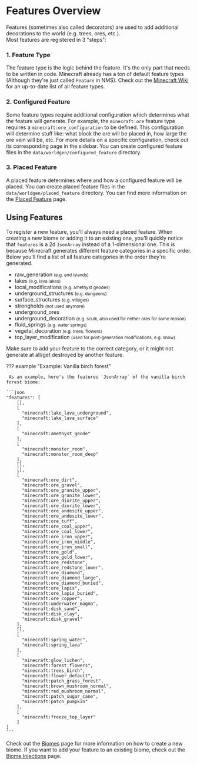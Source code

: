 # Features Overview

Features (sometimes also called decorators) are used to add additional decorations to the world (e.g. trees, ores, etc.).  
Most features are registered in 3 "steps":

### 1. Feature Type

The feature type is the logic behind the feature. It's the only part that needs to be written in code. Minecraft already
has a ton of default feature types (Although they're just called `Feature` in NMS). Check out the [Minecraft Wiki](https://minecraft.fandom.com/wiki/Custom_feature#Feature_Type)
for an up-to-date list of all feature types.

### 2. Configured Feature

Some feature types require additional configuration which determines what the feature will generate. For example, the 
`minecraft:ore` feature type requires a `minecraft:ore_configuration` to be defined. This configuration will determine 
stuff like: what block the ore will be placed in, how large the ore vein will be, etc. For more details on a specific 
configuration, check out its corresponding page in the sidebar. You can create configured feature files in the 
`data/worldgen/configured_feature` directory.

### 3. Placed Feature

A placed feature determines where and how a configured feature will be placed. You can create placed feature files in the
`data/worldgen/placed_feature` directory. You can find more information on the [Placed Feature](placed-feature.md) page.

## Using Features

To register a new feature, you'll always need a placed feature. When creating a new biome or adding it to an existing one,
you'll quickly notice that `features` is a 2d `JsonArray` instead of a 1-dimensional one. This is because Minecraft
generates different feature categories in a specific order. Below you'll find a list of all feature categories in the order
they're generated.

- raw_generation <small> (e.g. end islands) </small>
- lakes <small> (e.g. lava lakes) </small>
- local_modifications <small> (e.g. amethyst geodes) </small>
- underground_structures <small> (e.g. dungeons) </small>
- surface_structures <small> (e.g. villages) </small>
- strongholds <small> (not used anymore) </small>
- underground_ores
- underground_decoration <small> (e.g. sculk, also used for nether ores for some reason) </small>
- fluid_springs <small> (e.g. water springs) </small>
- vegetal_decoration <small> (e.g. trees, flowers) </small>
- top_layer_modification <small> (used for post-generation modifications, e.g. snow) </small>

Make sure to add your feature to the correct category, or it might not generate at all/get destroyed by another feature.

??? example "Example: Vanilla birch forest"

     As an example, here's the features `JsonArray` of the vanilla birch forest biome:

    ```json
    "features": [
        [],
        [
          "minecraft:lake_lava_underground",
          "minecraft:lake_lava_surface"
        ],
        [
          "minecraft:amethyst_geode"
        ],
        [
          "minecraft:monster_room",
          "minecraft:monster_room_deep"
        ],
        [],
        [],
        [
          "minecraft:ore_dirt",
          "minecraft:ore_gravel",
          "minecraft:ore_granite_upper",
          "minecraft:ore_granite_lower",
          "minecraft:ore_diorite_upper",
          "minecraft:ore_diorite_lower",
          "minecraft:ore_andesite_upper",
          "minecraft:ore_andesite_lower",
          "minecraft:ore_tuff",
          "minecraft:ore_coal_upper",
          "minecraft:ore_coal_lower",
          "minecraft:ore_iron_upper",
          "minecraft:ore_iron_middle",
          "minecraft:ore_iron_small",
          "minecraft:ore_gold",
          "minecraft:ore_gold_lower",
          "minecraft:ore_redstone",
          "minecraft:ore_redstone_lower",
          "minecraft:ore_diamond",
          "minecraft:ore_diamond_large",
          "minecraft:ore_diamond_buried",
          "minecraft:ore_lapis",
          "minecraft:ore_lapis_buried",
          "minecraft:ore_copper",
          "minecraft:underwater_magma",
          "minecraft:disk_sand",
          "minecraft:disk_clay",
          "minecraft:disk_gravel"
        ],
        [],
        [
          "minecraft:spring_water",
          "minecraft:spring_lava"
        ],
        [
          "minecraft:glow_lichen",
          "minecraft:forest_flowers",
          "minecraft:trees_birch",
          "minecraft:flower_default",
          "minecraft:patch_grass_forest",
          "minecraft:brown_mushroom_normal",
          "minecraft:red_mushroom_normal",
          "minecraft:patch_sugar_cane",
          "minecraft:patch_pumpkin"
        ],
        [
          "minecraft:freeze_top_layer"
        ]
    ]
    ```

Check out the [Biomes](../biome.md) page for more information on how to create a new biome. If you want to add your
feature to an existing biome, check out the [Biome Injections](../inject/biome.md) page.